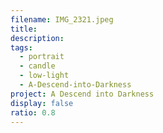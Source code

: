 ```yaml
---
filename: IMG_2321.jpeg
title:
description:
tags:
  - portrait
  - candle
  - low-light
  - A-Descend-into-Darkness
project: A Descend into Darkness
display: false
ratio: 0.8
---
```

